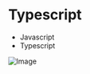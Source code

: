 # Typescript
- Javascript 
- Typescript

![Image](https://s3.amazonaws.com/alx-intranet.hbtn.io/uploads/medias/2019/12/baea85b5e9a9fb5c36ec.png?X-Amz-Algorithm=AWS4-HMAC-SHA256&X-Amz-Credential=AKIARDDGGGOUSBVO6H7D%2F20230705%2Fus-east-1%2Fs3%2Faws4_request&X-Amz-Date=20230705T192118Z&X-Amz-Expires=86400&X-Amz-SignedHeaders=host&X-Amz-Signature=ed45776e4e0b527aeee47e11efb214835c577e1f89e5b69e8d5ffa49865d3626)